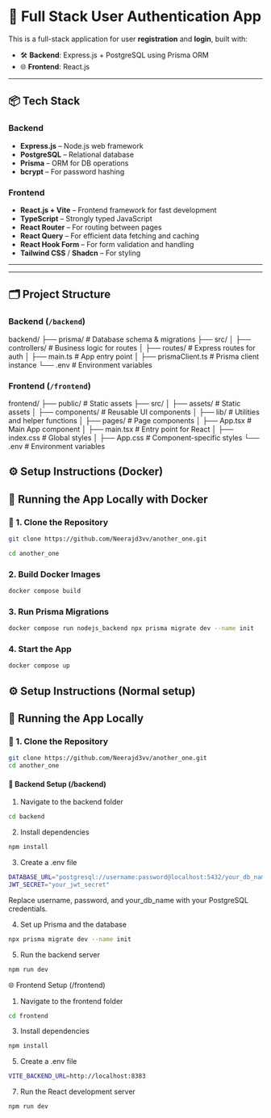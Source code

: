 # 🔐 Full Stack User Authentication App

This is a full-stack application for user **registration** and **login**, built with:

- 🛠 **Backend**: Express.js + PostgreSQL using Prisma ORM
- 🌐 **Frontend**: React.js

---

## 📦 Tech Stack

### Backend
- **Express.js** – Node.js web framework
- **PostgreSQL** – Relational database
- **Prisma** – ORM for DB operations
- **bcrypt** – For password hashing

### Frontend
- **React.js + Vite** – Frontend framework for fast development
- **TypeScript** – Strongly typed JavaScript
- **React Router** – For routing between pages
- **React Query** – For efficient data fetching and caching
- **React Hook Form** – For form validation and handling
- **Tailwind CSS** / **Shadcn**   – For styling

---


---


## 🗂️ Project Structure

### Backend (`/backend`)

backend/ ├── prisma/ # Database schema & migrations ├── src/ │ ├── controllers/ # Business logic for routes │ ├── routes/ # Express routes for auth │ ├── main.ts # App entry point │ ├── prismaClient.ts # Prisma client instance └── .env # Environment variables


### Frontend (`/frontend`)

frontend/ ├── public/ # Static assets ├── src/ │ ├── assets/ # Static assets │ ├── components/ # Reusable UI components │ ├── lib/ # Utilities and helper functions │ ├── pages/ # Page components │ ├── App.tsx # Main App component │ ├── main.tsx # Entry point for React │ ├── index.css # Global styles │ ├── App.css # Component-specific styles └── .env # Environment variables



## ⚙️ Setup Instructions (Docker)

## 🐳 Running the App Locally with Docker

### 📁 1. Clone the Repository

```bash
git clone https://github.com/Neerajd3vv/another_one.git
```
```bash
cd another_one
```

### 2. Build Docker Images
```bash
docker compose build
```

### 3. Run Prisma Migrations
```bash
docker compose run nodejs_backend npx prisma migrate dev --name init
```

### 4. Start the App

```bash
docker compose up
```

## ⚙️ Setup Instructions (Normal setup)
## 🐳 Running the App Locally 


### 📁 1. Clone the Repository

```bash
git clone https://github.com/Neerajd3vv/another_one.git
cd another_one

```
#### 🔧 Backend Setup (/backend)
1. Navigate to the backend folder
```bash
cd backend
```

2. Install dependencies
```bash
npm install
```



3. Create a .env file
```bash
DATABASE_URL="postgresql://username:password@localhost:5432/your_db_name"
JWT_SECRET="your_jwt_secret"
```
Replace username, password, and your_db_name with your PostgreSQL credentials.

4. Set up Prisma and the database
```bash
npx prisma migrate dev --name init
```

5. Run the backend server
```bash
npm run dev
```




🌐 Frontend Setup (/frontend)

1. Navigate to the frontend folder
```bash
cd frontend
``` 

3. Install dependencies
```bash
npm install
```
  
5. Create a .env file
```bash
VITE_BACKEND_URL=http://localhost:8383
```
  
7. Run the React development server
```bash
npm run dev
```



